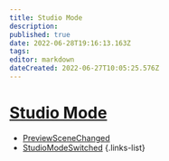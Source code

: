 ```yaml
---
title: Studio Mode
description: 
published: true
date: 2022-06-28T19:16:13.163Z
tags: 
editor: markdown
dateCreated: 2022-06-27T10:05:25.576Z
---
```


# [Studio Mode](/en/Integrations/OBS/OBS-Events)
* [PreviewSceneChanged](/en/Sub-Actions/OBS/Events/Studio-Mode/PreviewSceneChanged)
* [StudioModeSwitched](/en/Sub-Actions/OBS/Events/Studio-Mode/StudioModeSwitched)
{.links-list}